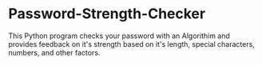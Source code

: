 # Password-Strength-Checker
This Python program checks your password with an Algorithim and provides feedback on it's strength based on it's length, special characters, numbers, and other factors. 
